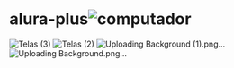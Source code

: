 # alura-plus![computador](https://github.com/user-attachments/assets/b8e2685d-eee8-4632-b403-34d8b74417d1)
![Telas (3)](https://github.com/user-attachments/assets/50a2a92d-6659-480b-9500-8b70fb22aaba)
![Telas (2)](https://github.com/user-attachments/assets/7977a735-9e92-44d3-9b48-45645a9230e2)
![Uploading Background (1).png…]()
![Uploading Background.png…]()
